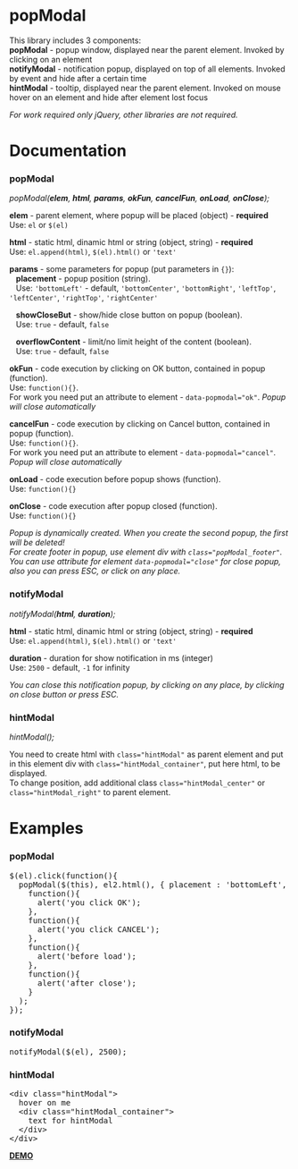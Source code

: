 popModal
========

This library includes 3 components:<br>
<b>popModal</b> - popup window, displayed near the parent element. Invoked by clicking on an element<br>
<b>notifyModal</b> - notification popup, displayed on top of all elements. Invoked by event and hide after a certain time<br>
<b>hintModal</b> - tooltip, displayed near the parent element. Invoked on mouse hover on an element and hide after element lost focus<br>

<i>For work required only jQuery, other libraries are not required.</i>


Documentation
=============

<h3>popModal</h3>
<p><i>popModal(<b>elem</b>, <b>html</b>, <b>params</b>, <b>okFun</b>, <b>cancelFun</b>, <b>onLoad</b>, <b>onClose</b>);</i></p>

<b>elem</b> - parent element, where popup will be placed (object) - <b>required</b><br>
Use: <code>el</code> or <code>$(el)</code><br>

<b>html</b> - static html, dinamic html or string (object, string) - <b>required</b><br>
Use: <code>el.append(html)</code>, <code>$(el).html()</code> or <code>'text'</code><br>

<b>params</b> - some parameters for popup (put parameters in <code>{}</code>):<br>
&nbsp;&nbsp;&nbsp;<b>placement</b> - popup position (string).<br>
&nbsp;&nbsp;&nbsp;Use: <code>'bottomLeft'</code> - default, <code>'bottomCenter'</code>, <code>'bottomRight'</code>, <code>'leftTop'</code>, <code>'leftCenter'</code>, <code>'rightTop'</code>, <code>'rightCenter'</code><br>

&nbsp;&nbsp;&nbsp;<b>showCloseBut</b> - show/hide close button on popup (boolean).<br>
&nbsp;&nbsp;&nbsp;Use: <code>true</code> - default, <code>false</code><br>

&nbsp;&nbsp;&nbsp;<b>overflowContent</b> - limit/no limit height of the content (boolean).<br>
&nbsp;&nbsp;&nbsp;Use: <code>true</code> - default, <code>false</code><br>

<b>okFun</b> - code execution by clicking on OK button, contained in popup (function).<br>
Use: <code>function(){}</code>.<br>
For work you need put an attribute to element - <code>data-popmodal="ok"</code>. <i>Popup will close automatically</i><br>

<b>cancelFun</b> - code execution by clicking on Cancel button, contained in popup (function).<br>
Use: <code>function(){}</code>.<br>
For work you need put an attribute to element - <code>data-popmodal="cancel"</code>. <i>Popup will close automatically</i><br>

<b>onLoad</b> - code execution before popup shows (function).<br>
Use: <code>function(){}</code><br>

<b>onClose</b> - code execution after popup closed (function).<br>
Use: <code>function(){}</code><br>

<i>Popup is dynamically created. When you create the second popup, the first will be deleted!</i><br>
<i>For create footer in popup, use element div with <code>class="popModal_footer"</code>. You can use attribute for element <code>data-popmodal="close"</code> for close popup, also you can press ESC, or click on any place.</i>



<h3>notifyModal</h3>
<p><i>notifyModal(<b>html</b>, <b>duration</b>);</i></p>

<b>html</b> - static html, dinamic html or string (object, string) - <b>required</b><br>
Use: <code>el.append(html)</code>, <code>$(el).html()</code> or <code>'text'</code><br>

<b>duration</b> - duration for show notification in ms (integer)<br>
Use: <code>2500</code> - default, <code>-1</code> for infinity<br>

<i>You can close this notification popup, by clicking on any place, by clicking on close button or press ESC.</i><br>




<h3>hintModal</h3>
<p><i>hintModal();</i></p>

You need to create html with <code>class="hintModal"</code> as parent element and put in this element div with <code>class="hintModal_container"</code>, put here html, to be displayed.<br>
To change position, add additional class <code>class="hintModal_center"</code> or <code>class="hintModal_right"</code> to parent element.<br>



Examples
========

<h3>popModal</h3>
<pre>
$(el).click(function(){
  popModal($(this), el2.html(), { placement : 'bottomLeft', showCloseBut : true, overflowContent : true },
    function(){
      alert('you click OK');
    },
    function(){
      alert('you click CANCEL');
    },
    function(){
      alert('before load');
    },
    function(){
      alert('after close');
    }
  );
});
</pre>


<h3>notifyModal</h3>
<pre>
notifyModal($(el), 2500);
</pre>


<h3>hintModal</h3>

<pre>
&lt;div class="hintModal"&gt;
  hover on me
  &lt;div class="hintModal_container"&gt;
    text for hintModal
  &lt;/div&gt;
&lt;/div&gt;
</pre>


<a href="http://vadimsva.github.io/popModal/" target="_blank"><b>DEMO</b></a>
